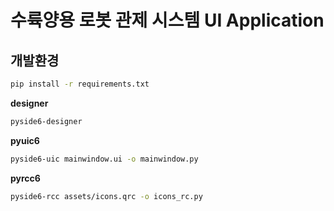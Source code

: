 # 수륙양용 로봇 관제 시스템 UI Application

## 개발환경

```bash
pip install -r requirements.txt
``` 

**designer**
```bash
pyside6-designer
```

**pyuic6**
```bash
pyside6-uic mainwindow.ui -o mainwindow.py
```

**pyrcc6**
```bash
pyside6-rcc assets/icons.qrc -o icons_rc.py
```